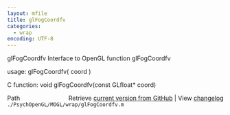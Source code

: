 ```yaml
---
layout: mfile
title: glFogCoordfv
categories:
  - wrap
encoding: UTF-8
---
```


glFogCoordfv  Interface to OpenGL function glFogCoordfv  

usage:  glFogCoordfv( coord )  

C function:  void glFogCoordfv(const GLfloat\* coord)  


<div class="code_header" style="text-align:right;">
  <span style="float:left;">Path&nbsp;&nbsp;</span> <span class="counter">Retrieve <a href=
  "https://raw.github.com/Psychtoolbox-3/Psychtoolbox-3/beta/./PsychOpenGL/MOGL/wrap/glFogCoordfv.m">current version from GitHub</a> | View <a href=
  "https://github.com/Psychtoolbox-3/Psychtoolbox-3/commits/beta/./PsychOpenGL/MOGL/wrap/glFogCoordfv.m">changelog</a></span>
</div>
<div class="code">
  <code>./PsychOpenGL/MOGL/wrap/glFogCoordfv.m</code>
</div>
